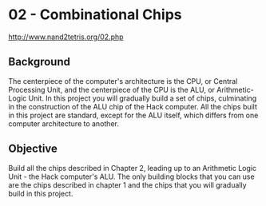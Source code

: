 # 02 - Combinational Chips
http://www.nand2tetris.org/02.php

## Background

The centerpiece of the computer's architecture is the CPU, or Central Processing Unit, and the centerpiece of the CPU is the ALU, or Arithmetic-Logic Unit. In this project you will gradually build a set of chips, culminating in the construction of the ALU chip of the Hack computer. All the chips built in this project are standard, except for the ALU itself, which differs from one computer architecture to another.

## Objective

Build all the chips described in Chapter 2, leading up to an Arithmetic Logic Unit - the Hack computer's ALU. The only building blocks that you can use are the chips described in chapter 1 and the chips that you will gradually build in this project.
